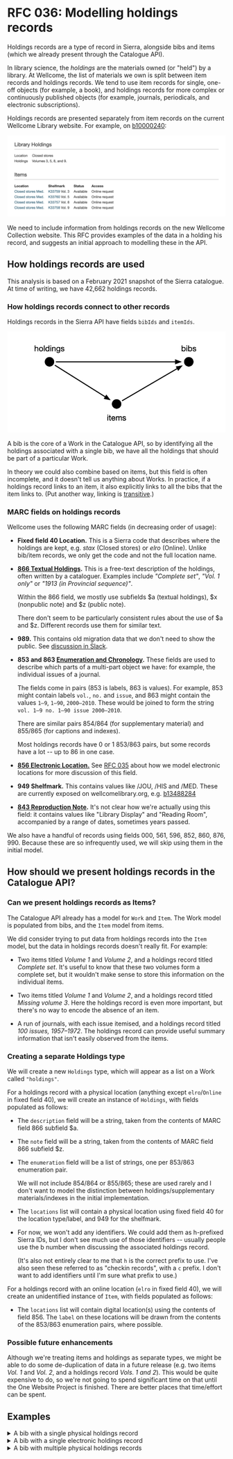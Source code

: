 # RFC 036: Modelling holdings records

Holdings records are a type of record in Sierra, alongside bibs and items (which we already present through the Catalogue API).

In library science, the *holdings* are the materials owned (or "held") by a library.
At Wellcome, the list of materials we own is split between item records and holdings records.
We tend to use item records for single, one-off objects (for example, a book), and holdings records for more complex or continuously published objects (for example, journals, periodicals, and electronic subscriptions).

Holdings records are presented separately from item records on the current Wellcome Library website.
For example, on [b10000240](https://search.wellcomelibrary.org/iii/encore/record/C__Rb1000024?lang=eng):

![Two sections on the library website, one titled "Holdings", the other titled "Items".](library_screenshot.png)

We need to include information from holdings records on the new Wellcome Collection website.
This RFC provides examples of the data in a holding his record, and suggests an initial approach to modelling these in the API.



## How holdings records are used

This analysis is based on a February 2021 snapshot of the Sierra catalogue.
At time of writing, we have 42,662 holdings records.



### How holdings records connect to other records

Holdings records in the Sierra API have fields `bibIds` and `itemIds`.

![A graph with three vertices (bibs, items, holdings). There are arrows from holdings to bibs, holdings to items, and items to bibs.](connections.png)

A bib is the core of a Work in the Catalogue API, so by identifying all the holdings associated with a single bib, we have all the holdings that should be part of a particular Work.

In theory we could also combine based on items, but this field is often incomplete, and it doesn't tell us anything about Works.
In practice, if a holdings record links to an item, it also explicitly links to all the bibs that the item links to.
(Put another way, linking is [transitive](https://en.wikipedia.org/wiki/Transitive_relation).)



### MARC fields on holdings records

Wellcome uses the following MARC fields (in decreasing order of usage):

-   **Fixed field 40 Location.**
    This is a Sierra code that describes where the holdings are kept, e.g. *stax* (Closed stores) or *elro* (Online).
    Unlike bib/item records, we only get the code and not the full location name.

-   **[866 Textual Holdings](https://www.oclc.org/bibformats/en/8xx/866.html).**
    This is a free-text description of the holdings, often written by a cataloguer.
    Examples include *"Complete set"*, *"Vol. 1 only"* or *"1913 (in Provincial sequence)"*.

    Within the 866 field, we mostly use subfields $a (textual holdings), $x (nonpublic note) and $z (public note).

    There don't seem to be particularly consistent rules about the use of $a and $z.
    Different records use them for similar text.

*   **989.**
    This contains old migration data that we don't need to show the public.
    See [discussion in Slack](https://wellcome.slack.com/archives/CGXDT2GSH/p1611746151042100).

*   **853 and 863 [Enumeration and Chronology](https://www.oclc.org/bibformats/en/8xx/84x-87x.html).**
    These fields are used to describe which parts of a multi-part object we have: for example, the individual issues of a journal.

    The fields come in pairs (853 is labels, 863 is values).
    For example, 853 might contain labels `vol.`, `no.` and `issue`, and 863 might contain the values `1–9`, `1–90`, `2000–2010`.
    These would be joined to form the string `vol. 1–9 no. 1–90 issue 2000–2010`.

    There are similar pairs 854/864 (for supplementary material) and 855/865 (for captions and indexes).

    Most holdings records have 0 or 1 853/863 pairs, but some records have a lot -- up to 86 in one case.

*   [**856 Electronic Location.**](https://www.oclc.org/bibformats/en/8xx/856.html)
    See [RFC 035](https://github.com/wellcomecollection/docs/tree/master/rfcs/035-marc-856) about how we model electronic locations for more discussion of this field.

*   **949 Shelfmark.**
    This contains values like /JOU, /HIS and /MED.
    These are currently exposed on wellcomelibrary.org, e.g. [b13488284](https://search.wellcomelibrary.org/iii/encore/record/C__Rb1348828?lang=eng)

*   **[843 Reproduction Note](https://help.oclc.org/Metadata_Services/Local_Holdings_Maintenance/OCLC_MARC_local_holdings_format_and_standards/8xx_fields/843_Reproduction_Note).**
    It's not clear how we're actually using this field: it contains values like "Library Display" and "Reading Room", accompanied by a range of dates, sometimes years passed.

We also have a handful of records using fields 000, 561, 596, 852, 860, 876, 990.
Because these are so infrequently used, we will skip using them in the initial model.



## How should we present holdings records in the Catalogue API?

### Can we present holdings records as Items?

The Catalogue API already has a model for `Work` and `Item`.
The Work model is populated from bibs, and the `Item` model from items.

We did consider trying to put data from holdings records into the `Item` model, but the data in holdings records doesn't really fit.
For example:

-   Two items titled *Volume 1* and *Volume 2*, and a holdings record titled *Complete set*.
    It's useful to know that these two volumes form a complete set, but it wouldn't make sense to store this information on the individual items.

-   Two items titled *Volume 1* and *Volume 2*, and a holdings record titled *Missing volume 3*.
    Here the holdings record is even more important, but there's no way to encode the absence of an item.

-   A run of journals, with each issue itemised, and a holdings record titled *100 issues, 1957–1972*.
    The holdings record can provide useful summary information that isn't easily observed from the items.

### Creating a separate Holdings type

We will create a new `Holdings` type, which will appear as a list on a Work called `"holdings"`.

For a holdings record with a physical location (anything except `elro`/`Online` in fixed field 40), we will create an instance of `Holdings`, with fields populated as follows:

*   The `description` field will be a string, taken from the contents of MARC field 866 subfield $a.

*   The `note` field will be a string, taken from the contents of MARC field 866 subfield $z.

*   The `enumeration` field will be a list of strings, one per 853/863 enumeration pair.

    We will not include 854/864 or 855/865; these are used rarely and I don't want to model the distinction between holdings/supplementary materials/indexes in the initial implementation.

*   The `locations` list will contain a physical location using fixed field 40 for the location type/label, and 949 for the shelfmark.

*   For now, we won't add any identifiers.
    We could add them as h-prefixed Sierra IDs, but I don't see much use of those identifiers -- usually people use the b number when discussing the associated holdings record.

    (It's also not entirely clear to me that `h` is the correct prefix to use.
    I've also seen these referred to as "checkin records", with a `c` prefix.
    I don't want to add identifiers until I'm sure what prefix to use.)

For a holdings record with an online location (`elro` in fixed field 40), we will create an unidentified instance of `Item`, with fields populated as follows:

*   The `locations` list will contain digital location(s) using the contents of field 856.
    The `label` on these locations will be drawn from the contents of the 853/863 enumeration pairs, where possible.

### Possible future enhancements

Although we're treating items and holdings as separate types, we might be able to do some de-duplication of data in a future release (e.g. two items *Vol. 1* and *Vol. 2*, and a holdings record *Vols. 1 and 2*).
This would be quite expensive to do, so we're not going to spend significant time on that until the One Website Project is finished.
There are better places that time/effort can be spent.



## Examples

<details>
<summary>A bib with a single physical holdings record</summary>

b10032538 (<a href="https://search.wellcomelibrary.org/iii/encore/record/C__Rb1003253?marcData=Y&lang=eng">Library</a>/<a href="https://api.wellcomecollection.org/catalogue/v2/works/esstapc9?include=items">API</a>)

```json
{
  "type": "Work",
  "id": "esstapc9",
  "holdings": [
    {
      "title": "Vol. 1-7",
      "locations": [
        {
          "locationType": {
            "id": "closed-stores",
            "label": "Closed stores",
            "type": "LocationType"
          },
          "label": "Closed stores",
          "type": "Location"
        }
      ],
      "type": "Holdings"
    }
  ],
  …
}
```

</details>

<details>
<summary>A bib with a single electronic holdings record</summary>

b10035370 (<a href="https://search.wellcomelibrary.org/iii/encore/record/C__Rb1003537?lang=eng">Library</a>/<a href="https://api.wellcomecollection.org/catalogue/v2/works/fjuk8v9k?include=items">API</a>)

```json
{
  "type": "Work",
  "id": "fjuk8v9k",
  "holdings": [
    {
      "locations": [
        {
          "locationType": {
            "id": "online-resource",
            "label": "Online resource",
            "type": "LocationType"
          },
          "accessConditions": [
            {
              "accessStatus": {
                "id": "licensed-resources",
                "label": "Licensed resources",
                "type": "AccessStatus"
              },
              "type": "AccessCondition"
            }
          ],
          "linkText": "View this e-book",
          "url": "http://ark.cdlib.org/ark:/13030/ft0d5n99m0/",
          "type": "Location"
        }
      ],
      "type": "Holdings"
    }
  ],
  …
}
```

</details>

<details>
<summary>A bib with multiple physical holdings records</summary>

b11514176 (<a href="https://search.wellcomelibrary.org/iii/encore/record/C__Rb1151417?lang=eng">Library</a>/<a href="https://api.wellcomecollection.org/catalogue/v2/works/jpwt378k?include=items">API</a>)

```json
{
  "type": "Work",
  "id": "jpwt378k",
  "holdings": [
    {
      "title": "Vol. 6 wanting.",
      "locations": [
        {
          "locationType": {
            "id": "closed-stores",
            "label": "Closed stores",
            "type": "LocationType"
          },
          "label": "Closed stores",
          "type": "Location"
        }
      ],
      "type": "Holdings"
    },
    {
      "title": "Vol. 3 only",
      "locations": [
        {
          "locationType": {
            "id": "closed-stores",
            "label": "Closed stores",
            "type": "LocationType"
          },
          "label": "Closed stores",
          "type": "Location"
        }
      ],
      "type": "Holdings"
    }
  ],
  …
}
```

</details>
